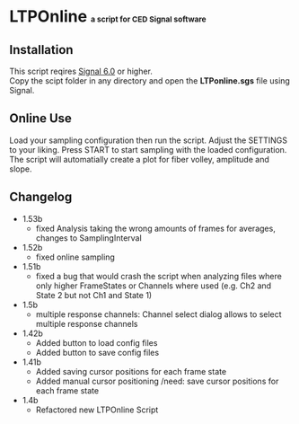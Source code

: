# LTPOnline <span style="font-size: 10pt">a script for CED Signal software</span> 

## Installation
This script reqires [Signal 6.0](https://ced.co.uk/products/signal) or higher.  
Copy the scipt folder in any directory and open the **LTPonline.sgs** file using Signal.

## Online Use
Load your sampling configuration then run the script. Adjust the SETTINGS to your liking. Press START to start sampling with the loaded configuration. The script will automatially create a plot for fiber volley, amplitude and slope.

## Changelog
* 1.53b
  - fixed Analysis taking the wrong amounts of frames for averages, changes to SamplingInterval  
* 1.52b
  - fixed online sampling  
* 1.51b
  - fixed a bug that would crash the script when analyzing files where only higher FrameStates or Channels where used (e.g. Ch2 and State 2 but not Ch1 and State 1)  
* 1.5b
   - multiple response channels: Channel select dialog allows to select multiple response channels  
* 1.42b
  - Added button to load config files  
  - Added button to save config files  
* 1.41b
  - Added saving cursor positions for each frame state  
  - Added manual cursor positioning /need: save cursor positions for each frame state  
* 1.4b
  - Refactored new LTPOnline Script  




  

